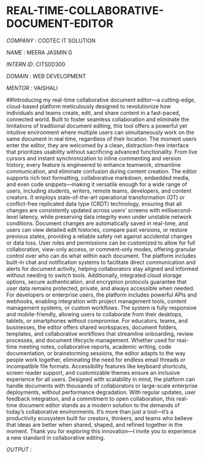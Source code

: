 # REAL-TIME-COLLABORATIVE-DOCUMENT-EDITOR

*COMPANY* : CODTEC IT SOLUTION 

*NAME* : MEERA JASMIN G 

*INTERN ID*: CITS0D300

*DOMAIN* : WEB DEVELOPMENT 

*MENTOR* : VAISHALI

##Introducing my real-time collaborative document editor—a cutting-edge, cloud-based platform meticulously designed to revolutionize how individuals and teams create, edit, and share content in a fast-paced, connected world. Built to foster seamless collaboration and eliminate the limitations of traditional document editing, this tool offers a powerful yet intuitive environment where multiple users can simultaneously work on the same document in real time, regardless of their location. The moment users enter the editor, they are welcomed by a clean, distraction-free interface that prioritizes usability without sacrificing advanced functionality. From live cursors and instant synchronization to inline commenting and version history, every feature is engineered to enhance teamwork, streamline communication, and eliminate confusion during content creation. The editor supports rich text formatting, collaborative markdown, embedded media, and even code snippets—making it versatile enough for a wide range of users, including students, writers, remote teams, developers, and content creators. It employs state-of-the-art operational transformation (OT) or conflict-free replicated data type (CRDT) technology, ensuring that all changes are consistently updated across users’ screens with millisecond-level latency, while preserving data integrity even under unstable network conditions. Document changes are automatically saved in real-time, and users can view detailed edit histories, compare past versions, or restore previous states, providing a reliable safety net against accidental changes or data loss. User roles and permissions can be customized to allow for full collaboration, view-only access, or comment-only modes, offering granular control over who can do what within each document. The platform includes built-in chat and notification systems to facilitate direct communication and alerts for document activity, helping collaborators stay aligned and informed without needing to switch tools. Additionally, integrated cloud storage options, secure authentication, and encryption protocols guarantee that user data remains protected, private, and always accessible when needed. For developers or enterprise users, the platform includes powerful APIs and webhooks, enabling integration with project management tools, content management systems, or custom workflows. The system is fully responsive and mobile-friendly, allowing users to collaborate from their desktops, tablets, or smartphones without compromise. For educators, teams, and businesses, the editor offers shared workspaces, document folders, templates, and collaborative workflows that streamline onboarding, review processes, and document lifecycle management. Whether used for real-time meeting notes, collaborative reports, academic writing, code documentation, or brainstorming sessions, the editor adapts to the way people work together, eliminating the need for endless email threads or incompatible file formats. Accessibility features like keyboard shortcuts, screen reader support, and customizable themes ensure an inclusive experience for all users. Designed with scalability in mind, the platform can handle documents with thousands of collaborators or large-scale enterprise deployments, without performance degradation. With regular updates, user feedback integration, and a commitment to open collaboration, this real-time document editor stands as a modern solution to the demands of today’s collaborative environments. It’s more than just a tool—it’s a productivity ecosystem built for creators, thinkers, and teams who believe that ideas are better when shared, shaped, and refined together in the moment. Thank you for exploring this innovation—I invite you to experience a new standard in collaborative editing.

*OUTPUT* :


